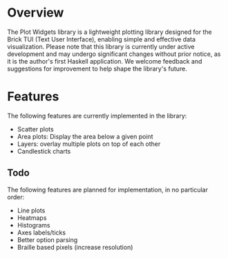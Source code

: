# Overview
The Plot Widgets library is a lightweight plotting library designed for the Brick TUI (Text User Interface), enabling simple and effective data visualization. Please note that this library is currently under active development and may undergo significant changes without prior notice, as it is the author's first Haskell application. We welcome feedback and suggestions for improvement to help shape the library's future.


# Features
The following features are currently implemented in the library:
* Scatter plots
* Area plots: Display the area below a given point
* Layers: overlay multiple plots on top of each other
* Candlestick charts

## Todo
The following features are planned for implementation, in no particular order:
* Line plots
* Heatmaps
* Histograms
* Axes labels/ticks
* Better option parsing
* Braille based pixels (increase resolution)